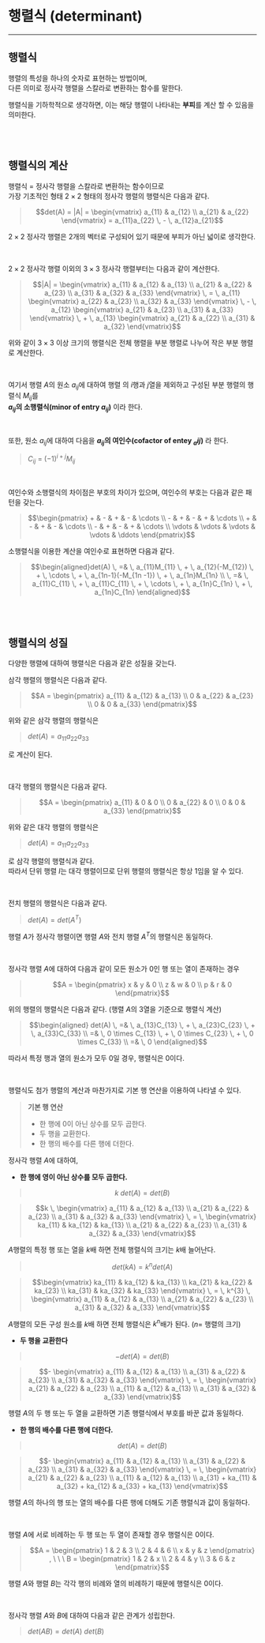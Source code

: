 # **행렬식 (determinant)**

---

## **행렬식**
행렬의 특성을 하나의 숫자로 표현하는 방법이며,  
다른 의미로 정사각 행렬을 스칼라로 변환하는 함수를 말한다.

행렬식을 기하학적으로 생각하면, 이는 해당 행렬이 나타내는 **부피**를 계산 할 수 있음을 의미한다.

<br><br>

## **행렬식의 계산**

행렬식 $=$ 정사각 행렬을 스칼라로 변환하는 함수이므로  
가장 기초적인 형태 $2 \times 2$ 형태의 정사각 행렬의 행렬식은 다음과 같다.
> ```math
> det(A) = |A| =
> \begin{vmatrix} a_{11} & a_{12} \\ a_{21} & a_{22} \end{vmatrix}
> = a_{11}a_{22} \, - \, a_{12}a_{21}
> ```

$2 \times 2$ 정사각 행렬은 2개의 벡터로 구성되어 있기 때문에 부피가 아닌 넓이로 생각한다.  

<br>

$2 \times 2$ 정사각 행렬 이외의 $3 \times 3$ 정사각 행렬부터는 다음과 같이 계산한다.
> ```math
> |A| =
> \begin{vmatrix}
> a_{11} & a_{12} & a_{13} \\
> a_{21} & a_{22} & a_{23} \\
> a_{31} & a_{32} & a_{33}
> \end{vmatrix}
> \, = \, a_{11}
> \begin{vmatrix}
> a_{22} & a_{23} \\
> a_{32} & a_{33}
> \end{vmatrix}
> \, - \, a_{12}
> \begin{vmatrix}
> a_{21} & a_{23} \\
> a_{31} & a_{33}
> \end{vmatrix}
> \, + \, a_{13}
> \begin{vmatrix}
> a_{21} & a_{22} \\
> a_{31} & a_{32}
> \end{vmatrix}
>```

위와 같이 $3 \times 3$ 이상 크기의 행렬식은 전체 행렬을 부분 행렬로 나누어 작은 부분 행렬로 계산한다.

<br>

여기서 행렬 $A$의 원소 $a_{ij}$에 대하여 행렬 의 $i$행과 $j$열을 제외하고 구성된 부분 행렬의 행렬식 $M_{ij}$를  
**$a_{ij}$의 소행렬식(minor of entry $a_{ij}$)** 이라 한다.

<br>

또한, 원소 $a_{ij}$에 대하여 다음을  **$a_{ij}$의 여인수(cofactor of entey $_a{ij}$)** 라 한다.
> $C_{ij} \ = \ (-1)^{i + j}M_{ij}$

<br>

여인수와 소행렬식의 차이점은 부호의 차이가 있으며, 여인수의 부호는 다음과 같은 패턴을 갖는다.
> ```math
> \begin{pmatrix}
> + & - & + & - & \cdots \\
> - & + & - & + & \cdots \\
> + & - & + & - & \cdots \\
> - & + & - & + & \cdots \\
> \vdots & \vdots & \vdots & \vdots & \ddots
> \end{pmatrix}
>```

소행렬식을 이용한 계산을 여인수로 표현하면 다음과 같다.
> ```math
>\begin{aligned}det(A) \, =& \, a_{11}M_{11} \, + \, a_{12}(-M_{12}) \, + \,  \cdots \, + \,
> a_{1n-1}(-M_{1n -1}) \, + \, a_{1n}M_{1n} \\
> \, =& \, a_{11}C_{11} \, + \, a_{11}C_{11} \, + \, \cdots \, + \,
> a_{1n}C_{1n} \, + \, a_{1n}C_{1n} \end{aligned}
> ```

<br><br>

## **행렬식의 성질**

다양한 행렬에 대하여 행렬식은 다음과 같은 성질을 갖는다.

삼각 행렬의 행렬식은 다음과 같다.
> ```math
> A = 
> \begin{pmatrix}
> a_{11} & a_{12} & a_{13} \\
> 0 & a_{22} & a_{23} \\
> 0 & 0 & a_{33}
> \end{pmatrix}
> ```

위와 같은 삼각 행렬의 행렬식은

> $det(A) = a_{11}a_{22}a_{33}$

로 계산이 된다.

<br>

대각 행렬의 행렬식은 다음과 같다.
> ```math
> A = 
> \begin{pmatrix}
> a_{11} & 0 & 0 \\
> 0 & a_{22} & 0 \\
> 0 & 0 & a_{33}
> \end{pmatrix}
> ```

위와 같은 대각 행렬의 행렬식은

> $det(A) = a_{11}a_{22}a_{33}$

로 삼각 행렬의 행렬식과 같다.  
따라서 단위 행렬 $I$는 대각 행렬이므로 단위 행렬의 행렬식은 항상 1임을 알 수 있다.

<br>

전치 행렬의 행렬식은 다음과 같다.

> $det(A) = det(A^T)$

행렬 $A$가 정사각 행렬이면 행렬 $A$와 전치 행렬 $A^T$의 행렬식은 동일하다.

<br>

정사각 행렬 $A$에 대하여 다음과 같이 모든 원소가 0인 행 또는 열이 존재하는 경우
> ```math
> A = 
> \begin{pmatrix}
> x & y & 0 \\
> z & w & 0 \\
> p & r & 0
> \end{pmatrix}
> ```

위의 행렬의 행렬식은 다음과 같다. (행렬 $A$의 3열을 기준으로 행렬식 계산)
> ```math
> \begin{aligned} det(A) \, =& \, a_{13}C_{13} \, + \, a_{23}C_{23} \, + \, a_{33}C_{33} \\
> =& \, 0 \times C_{13} \, + \, 0 \times C_{23} \, + \, 0 \times C_{33} \\
> =& \, 0 \end{aligned}
> ```

따라서 특정 행과 열의 원소가 모두 0일 경우, 행렬식은 0이다.

<br>

행렬식도 첨가 행렬의 계산과 마찬가지로 기본 행 연산을 이용하여 나타낼 수 있다.
> **기본 행 연산**
> - 한 행에 0이 아닌 상수를 모두 곱한다.
> - 두 행을 교환한다.
> - 한 행의 배수를 다른 행에 더한다.


정사각 행렬  $A$에 대하여,

 - **한 행에 영이 아닌 상수를 모두 곱한다.**

> $$ k \ det(A) = det(B)$$

> ```math
> k \,
> \begin{vmatrix}
> a_{11} & a_{12} & a_{13} \\
> a_{21} & a_{22} & a_{23} \\
> a_{31} & a_{32} & a_{33}
> \end{vmatrix}
> \, = \,
> \begin{vmatrix}
> ka_{11} & ka_{12} & ka_{13} \\
> a_{21} & a_{22} & a_{23} \\
> a_{31} & a_{32} & a_{33}
> \end{vmatrix}
> ```

$A$행렬의 특정 행 또는 열을 $k$배 하면 전체 행렬식의 크기는 $k$배 늘어난다.


> $$det(kA) = k^n det(A)$$

> ```math
> \begin{vmatrix}
> ka_{11} & ka_{12} & ka_{13} \\
> ka_{21} & ka_{22} & ka_{23} \\
> ka_{31} & ka_{32} & ka_{33}
> \end{vmatrix}
> \, = \,
> k^{3} \,
> \begin{vmatrix}
> a_{11} & a_{12} & a_{13} \\
> a_{21} & a_{22} & a_{23} \\
> a_{31} & a_{32} & a_{33}
> \end{vmatrix}
> ```

$A$행렬의 모든 구성 원소를 $k$배 하면 전체 행렬식은 $k^n$배가 된다. ($n =$ 행렬의 크기)

 - **두 행을 교환한다**

> $$-det(A) = det(B)$$

> ```math
> -
> \begin{vmatrix}
> a_{11} & a_{12} & a_{13} \\
> a_{31} & a_{22} & a_{23} \\
> a_{31} & a_{32} & a_{33}
> \end{vmatrix}
> \, = \,
> \begin{vmatrix}
> a_{21} & a_{22} & a_{23} \\
> a_{11} & a_{12} & a_{13} \\
> a_{31} & a_{32} & a_{33}
> \end{vmatrix}
> ```

행렬 $A$의 두 행 또는 두 열을 교환하면 기존 행렬식에서 부호를 바꾼 값과 동일하다.

 - **한 행의 배수를 다른 행에 더한다.**

> $$det(A) = det(B)$$

> ```math
> -
> \begin{vmatrix}
> a_{11} & a_{12} & a_{13} \\
> a_{31} & a_{22} & a_{23} \\
> a_{31} & a_{32} & a_{33}
> \end{vmatrix}
> \, = \,
> \begin{vmatrix}
> a_{21} & a_{22} & a_{23} \\
> a_{11} & a_{12} & a_{13} \\
> a_{31} + ka_{11} & a_{32} + ka_{12} & a_{33} + ka_{13}
> \end{vmatrix}
> ```

행렬 $A$의 하나의 행 또는 열의 배수를 다른 행에 더해도 기존 행렬식과 값이 동일하다.

<br>

행렬 $A$에 서로 비례하는 두 행 또는 두 열이 존재할 경우 행렬식은 0이다.

> ```math
> A = 
> \begin{pmatrix}
> 1 & 2 & 3 \\
> 2 & 4 & 6 \\
> x & y & z
> \end{pmatrix}
> , \ \ \
> B = 
> \begin{pmatrix}
> 1 & 2 & x \\
> 2 & 4 & y \\
> 3 & 6 & z
> \end{pmatrix}
> ```

행렬 $A$와 행렬 $B$는 각각 행의 비례와 열의 비례하기 때문에 행렬식은 0이다.

<br>

정사각 행렬 $A$와 $B$에 대하여 다음과 같은 관계가 성립한다.
> $det(AB) = det(A) \ det(B)$